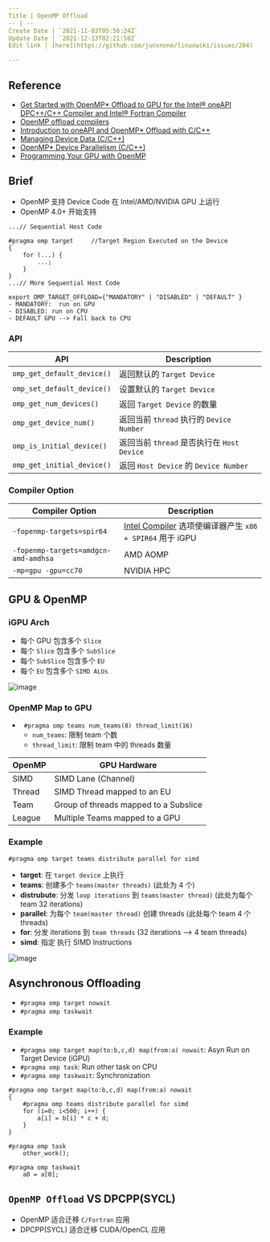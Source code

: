 ```yaml
---
Title | OpenMP Offload
-- | --
Create Date | `2021-11-03T05:56:24Z`
Update Date | `2021-12-13T02:21:50Z`
Edit link | [here](https://github.com/junxnone/linuxwiki/issues/204)

---
```

## Reference

- [Get Started with OpenMP* Offload to GPU for the Intel® oneAPI DPC++/C++ Compiler and Intel® Fortran Compiler](https://www.intel.com/content/www/us/en/develop/documentation/get-started-with-cpp-fortran-compiler-openmp/top.html)
- [OpenMP offload compilers](https://github.com/ye-luo/openmp-target/wiki/OpenMP-offload-compilers)
- [Introduction to oneAPI and OpenMP* Offload with C/C++](https://github.com/oneapi-src/oneAPI-samples/blob/master/DirectProgramming/C%2B%2B/Jupyter/OpenMP-offload-training/intro/intro.ipynb)
- [Managing Device Data (C/C++)](https://github.com/oneapi-src/oneAPI-samples/blob/master/DirectProgramming/C%2B%2B/Jupyter/OpenMP-offload-training/datatransfer/datatransfer.ipynb)
- [OpenMP* Device Parallelism (C/C++)](https://github.com/oneapi-src/oneAPI-samples/blob/master/DirectProgramming/C%2B%2B/Jupyter/OpenMP-offload-training/parallelism/parallelism.ipynb)
- [Programming Your GPU with OpenMP](https://github.com/UoB-HPC/openmp-tutorial/blob/master/omp_GPGPU_prog_SC21.pdf)


## Brief
- OpenMP 支持 Device Code 在 Intel/AMD/NVIDIA GPU 上运行
- OpenMP 4.0+ 开始支持


```
...// Sequential Host Code

#pragma omp target     //Target Region Executed on the Device
{
    for (...) {
        ...;
    }
}
...// More Sequential Host Code
```

```
export OMP_TARGET_OFFLOAD={"MANDATORY" | "DISABLED" | "DEFAULT" }
- MANDATORY:  run on GPU
- DISABLED: run on CPU
- DEFAULT GPU --> Fall back to CPU
```

### API

API | Description
-- | --
`omp_get_default_device()` | 返回默认的 `Target Device`
`omp_set_default_device()` | 设置默认的 `Target Device`
`omp_get_num_devices()` | 返回 `Target Device` 的数量
`omp_get_device_num()` | 返回当前 `thread` 执行的 `Device Number`
`omp_is_initial_device()` | 返回当前 `thread` 是否执行在 `Host Device`
`omp_get_initial_device()` | 返回 `Host Device` 的 `Device Number`


###  Compiler Option

Compiler Option | Description
-- | --
`-fopenmp-targets=spir64` | [Intel Compiler](/Intel_Compiler) 选项使编译器产生 `x86 + SPIR64` 用于 iGPU
`-fopenmp-targets=amdgcn-amd-amdhsa` | AMD AOMP
`-mp=gpu -gpu=cc70` | NVIDIA HPC


## GPU & OpenMP



### iGPU Arch
- 每个 GPU 包含多个 `Slice`
- 每个 `Slice` 包含多个 `SubSlice`
- 每个 `SubSlice` 包含多个 `EU`
- 每个 `EU` 包含多个 `SIMD ALUs`

![image](https://user-images.githubusercontent.com/2216970/140691673-3961eabe-ea6a-4069-ba64-5d9b9214d6e9.png)

### OpenMP Map to GPU
- ` #pragma omp teams num_teams(8) thread_limit(16)`
  - `num_teams`: 限制 team 个数 
  - `thread_limit`: 限制 team 中的 threads 数量

OpenMP | GPU Hardware
-- | --
SIMD | SIMD Lane (Channel)
Thread | SIMD Thread mapped to an EU
Team | Group of threads mapped to a Subslice
League | Multiple Teams mapped to a GPU




### Example

```
#pragma omp target teams distribute parallel for simd
```

- **target**: 在 `target device` 上执行
- **teams**: 创建多个 `teams(master threads)` (此处为 4 个)
- **distrubute**: 分发 `loop iterations` 到 `teams(master thread)` (此处为每个team 32 iterations)
- **parallel**: 为每个 `team(master thread)` 创建 threads (此处每个 team 4 个 threads)
- **for**: 分发 iterations 到 `team threads` (32 iterations --> 4 team threads)
- **simd**:  指定 执行 SIMD Instructions


![image](https://user-images.githubusercontent.com/2216970/140693287-594cfec5-e422-4920-a224-b3f9ad199c00.png)


## Asynchronous Offloading
- `#pragma omp target nowait` 
- `#pragma omp taskwait`


### Example
- `#pragma omp target map(to:b,c,d) map(from:a) nowait`: Asyn Run on Target Device (iGPU)
- `#pragma omp task`: Run other task on CPU
- `#pragma omp taskwait`: Synchronization

```
#pragma omp target map(to:b,c,d) map(from:a) nowait
{
    #pragma omp teams distribute parallel for simd
    for (i=0; i<500; i++) {
        a[i] = b[i] * c + d;
    }
}

#pragma omp task
    other_work();

#pragma omp taskwait
    a0 = a[0];
```


## `OpenMP Offload` VS DPCPP(SYCL)
- OpenMP 适合迁移 `C/Fortran` 应用
- DPCPP(SYCL) 适合迁移 CUDA/OpenCL 应用
